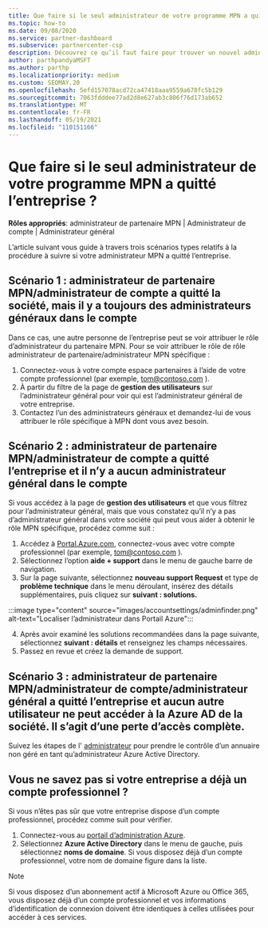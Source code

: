 ```yaml
---
title: Que faire si le seul administrateur de votre programme MPN a quitté l’entreprise ?
ms.topic: how-to
ms.date: 09/08/2020
ms.service: partner-dashboard
ms.subservice: partnercenter-csp
description: Découvrez ce qu’il faut faire pour trouver un nouvel administrateur MPN ou obtenir de l’aide auprès de l’administrateur général de votre entreprise. En outre, Découvrez comment ajouter un nouvel administrateur général de l’espace partenaires.
author: parthpandyaMSFT
ms.author: parthp
ms.localizationpriority: medium
ms.custom: SEOMAY.20
ms.openlocfilehash: 5efd157078acd72ca47418aaa9559a678fc5b129
ms.sourcegitcommit: 7063fdddee77ad2d8e627ab3c806f76d173ab652
ms.translationtype: MT
ms.contentlocale: fr-FR
ms.lasthandoff: 05/19/2021
ms.locfileid: "110151166"
---
```

# <a name="what-to-do-if-the-only-admin-for-your-mpn-program-has-left-the-company"></a>Que faire si le seul administrateur de votre programme MPN a quitté l’entreprise ?

**Rôles appropriés**: administrateur de partenaire MPN | Administrateur de compte | Administrateur général

L’article suivant vous guide à travers trois scénarios types relatifs à la procédure à suivre si votre administrateur MPN a quitté l’entreprise.

## <a name="scenario-1-mpn-partner-adminaccount-admin-has-left-the-company-but-there-are-still-global-admins-in-the-account"></a>Scénario 1 : administrateur de partenaire MPN/administrateur de compte a quitté la société, mais il y a toujours des administrateurs généraux dans le compte

Dans ce cas, une autre personne de l’entreprise peut se voir attribuer le rôle d’administrateur du partenaire MPN. Pour se voir attribuer le rôle de rôle administrateur de partenaire/administrateur MPN spécifique :

1. Connectez-vous à votre compte espace partenaires à l’aide de votre compte professionnel (par exemple, tom@contoso.com ).
1. À partir du filtre de la page de **gestion des utilisateurs** sur l’administrateur général pour voir qui est l’administrateur général de votre entreprise. 
1. Contactez l’un des administrateurs généraux et demandez-lui de vous attribuer le rôle spécifique à MPN dont vous avez besoin. 

## <a name="scenario-2-mpn-partner-adminaccount-admin-has-left-the-company-and-there-are-no-global-admins-in-the-account"></a>Scénario 2 : administrateur de partenaire MPN/administrateur de compte a quitté l’entreprise et il n’y a aucun administrateur général dans le compte 

Si vous accédez à la page de **gestion des utilisateurs** et que vous filtrez pour l’administrateur général, mais que vous constatez qu’il n’y a pas d’administrateur général dans votre société qui peut vous aider à obtenir le rôle MPN spécifique, procédez comme suit :

1. Accédez à [Portal.Azure.com](https://ms.portal.azure.com/), connectez-vous avec votre compte professionnel (par exemple, tom@contoso.com ). 
1. Sélectionnez l’option **aide + support** dans le menu de gauche barre de navigation.
1. Sur la page suivante, sélectionnez **nouveau support Request** et type de **problème technique** dans le menu déroulant, insérez des détails supplémentaires, puis cliquez sur **suivant : solutions.**

:::image type="content" source="images/accountsettings/adminfinder.png" alt-text="Localiser l’administrateur dans Portail Azure":::

4. Après avoir examiné les solutions recommandées dans la page suivante, sélectionnez **suivant : détails** et renseignez les champs nécessaires.
1. Passez en revue et créez la demande de support.


## <a name="scenario-3-mpn-partner-adminaccount-adminglobal-admin-has-left-the-company-and-there-are-no-other-users-who-can-access-the-companys-azure-ad-this-is-a-complete-loss-of-access"></a>Scénario 3 : administrateur de partenaire MPN/administrateur de compte/administrateur général a quitté l’entreprise et aucun autre utilisateur ne peut accéder à la Azure AD de la société. Il s’agit d’une perte d’accès complète.

Suivez les étapes de l' [administrateur](/azure/active-directory/users-groups-roles/domains-admin-takeover#internal-admin-takeover) pour prendre le contrôle d’un annuaire non géré en tant qu’administrateur Azure Active Directory.

## <a name="not-sure-if-your-company-already-has-a-work-account"></a>Vous ne savez pas si votre entreprise a déjà un compte professionnel ?

Si vous n’êtes pas sûr que votre entreprise dispose d’un compte professionnel, procédez comme suit pour vérifier.

1. Connectez-vous au [portail d’administration Azure](https://ms.portal.azure.com).
2. Sélectionnez **Azure Active Directory** dans le menu de gauche, puis sélectionnez **noms de domaine**.
Si vous disposez déjà d’un compte professionnel, votre nom de domaine figure dans la liste.

>[!Note]
>Si vous disposez d’un abonnement actif à Microsoft Azure ou Office 365, vous disposez déjà d’un compte professionnel et vos informations d’identification de connexion doivent être identiques à celles utilisées pour accéder à ces services.
